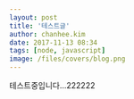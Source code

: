 ```yaml
---
layout: post
title: '테스트글'
author: chanhee.kim
date: 2017-11-13 08:34
tags: [node, javascript]
image: /files/covers/blog.png
---
```


테스트중입니다...222222
